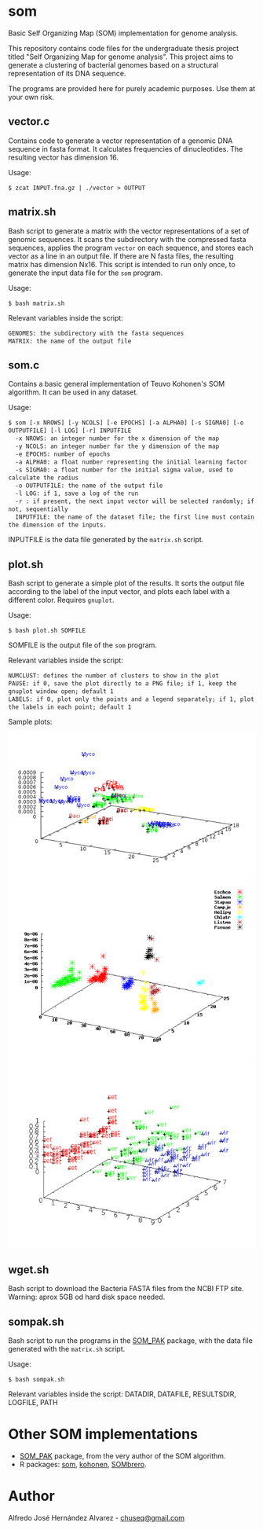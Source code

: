 # som
Basic Self Organizing Map (SOM) implementation for genome analysis.

This repository contains code files for the undergraduate thesis project titled "Self Organizing Map for genome analysis". This project aims to generate a clustering of bacterial genomes based on a structural representation of its DNA sequence.

The programs are provided here for purely academic purposes. Use them at your own risk. 

## vector.c
Contains code to generate a vector representation of a genomic DNA sequence in fasta format. It calculates frequencies of dinucleotides. The resulting vector has dimension 16.

Usage:

```
$ zcat INPUT.fna.gz | ./vector > OUTPUT
```

## matrix.sh
Bash script to generate a matrix with the vector representations of a set of genomic sequences. It scans the subdirectory with the compressed fasta sequences, applies the program  `vector` on each sequence, and stores each vector as a line in an output file. If there are N fasta files, the resulting matrix has dimension Nx16. This script is intended to run only once, to generate the input data file for the `som` program.

Usage:
```
$ bash matrix.sh
```
Relevant variables inside the script:
```
GENOMES: the subdirectory with the fasta sequences
MATRIX: the name of the output file
```
## som.c
Contains a basic general implementation of Teuvo Kohonen's SOM algorithm. It can be used in any dataset. 

Usage:
```
$ som [-x NROWS] [-y NCOLS] [-e EPOCHS] [-a ALPHA0] [-s SIGMA0] [-o OUTPUTFILE] [-l LOG] [-r] INPUTFILE
  -x NROWS: an integer number for the x dimension of the map
  -y NCOLS: an integer number for the y dimension of the map
  -e EPOCHS: number of epochs
  -a ALPHA0: a float number representing the initial learning factor
  -s SIGMA0: a float number for the initial sigma value, used to calculate the radius
  -o OUTPUTFILE: the name of the output file
  -l LOG: if 1, save a log of the run
  -r : if present, the next input vector will be selected randomly; if not, sequentially
  INPUTFILE: the name of the dataset file; the first line must contain the dimension of the inputs.
```
INPUTFILE is the data file generated by the `matrix.sh` script.

## plot.sh
Bash script to generate a simple plot of the results. It sorts the output file according to the label of the input vector, and plots each label with a different color. Requires `gnuplot`. 

Usage:
```
$ bash plot.sh SOMFILE
```
SOMFILE is the output file of the `som` program.

Relevant variables inside the script:
```
NUMCLUST: defines the number of clusters to show in the plot
PAUSE: if 0, save the plot directly to a PNG file; if 1, keep the gnuplot window open; default 1
LABELS: if 0, plot only the points and a legend separately; if 1, plot the labels in each point; default 1
```

Sample plots:

![genomes](https://github.com/chuseq/som/blob/master/genomes.png "Sample genomes clustering")
![genomes2](https://github.com/chuseq/som/blob/master/genomes2.png "Sample genomes clustering without labels")
![iris](https://github.com/chuseq/som/blob/master/iris.png "Sample IRIS data set clustering")

## wget.sh
Bash script to download the Bacteria FASTA files from the NCBI FTP site. Warning: aprox 5GB od hard disk space needed.

## sompak.sh
Bash script to run the programs in the [SOM_PAK](http://www.cis.hut.fi/research/som-research/nnrc-programs.shtml) package, with the data file generated with the `matrix.sh` script.

Usage:
```
$ bash sompak.sh
```
Relevant variables inside the script: DATADIR, DATAFILE, RESULTSDIR, LOGFILE, PATH

# Other SOM implementations

- [SOM_PAK](http://www.cis.hut.fi/research/som-research/nnrc-programs.shtml) package, from the very author of the SOM algorithm.
- R packages: [som](https://cran.r-project.org/web/packages/som), [kohonen](https://cran.r-project.org/web/packages/kohonen), [SOMbrero](https://cran.r-project.org/web/packages/SOMbrero).

# Author
Alfredo José Hernández Alvarez - chuseq@gmail.com
